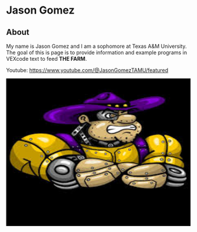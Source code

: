 # Jason Gomez

## About
My name is Jason Gomez and I am a sophomore at Texas A&M University. The goal of this is page
is to provide information and example programs in VEXcode text to feed **THE FARM**.

Youtube: https://www.youtube.com/@JasonGomezTAMU/featured

<img src="https://github.com/jasondgo/jasondgo/blob/main/RoboJoe.jpg" width="500" height="400">
